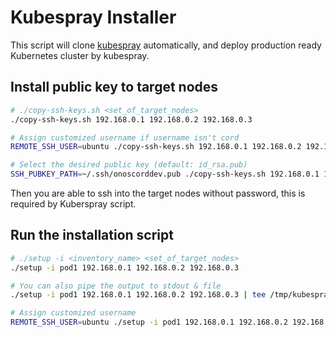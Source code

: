 # Kubespray Installer

This script will clone [kubespray](https://github.com/kubernetes-sigs/kubespray) automatically, and deploy production ready Kubernetes cluster by kubespray.

## Install public key to target nodes

```bash
# ./copy-ssh-keys.sh <set_of_target_nodes>
./copy-ssh-keys.sh 192.168.0.1 192.168.0.2 192.168.0.3

# Assign customized username if username isn't cord
REMOTE_SSH_USER=ubuntu ./copy-ssh-keys.sh 192.168.0.1 192.168.0.2 192.168.0.3

# Select the desired public key (default: id_rsa.pub)
SSH_PUBKEY_PATH=~/.ssh/onoscorddev.pub ./copy-ssh-keys.sh 192.168.0.1 192.168.0.2 192.168.0.3
```

Then you are able to ssh into the target nodes without password, this is required by Kuberspray script.

## Run the installation script

```bash
# ./setup -i <inventory_name> <set_of_target_nodes>
./setup -i pod1 192.168.0.1 192.168.0.2 192.168.0.3

# You can also pipe the output to stdout & file
./setup -i pod1 192.168.0.1 192.168.0.2 192.168.0.3 | tee /tmp/kubespray-installer.log

# Assign customized username
REMOTE_SSH_USER=ubuntu ./setup -i pod1 192.168.0.1 192.168.0.2 192.168.0.3
```
